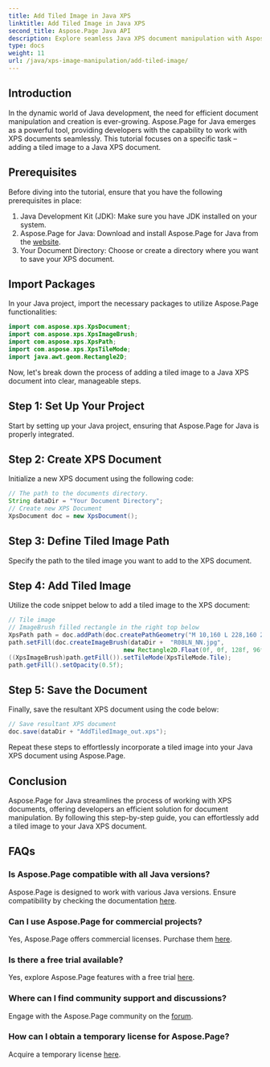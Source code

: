 ```yaml
---
title: Add Tiled Image in Java XPS
linktitle: Add Tiled Image in Java XPS
second_title: Aspose.Page Java API
description: Explore seamless Java XPS document manipulation with Aspose.Page. Learn to add tiled images effortlessly using this step-by-step guide.
type: docs
weight: 11
url: /java/xps-image-manipulation/add-tiled-image/
---
```

## Introduction
In the dynamic world of Java development, the need for efficient document manipulation and creation is ever-growing. Aspose.Page for Java emerges as a powerful tool, providing developers with the capability to work with XPS documents seamlessly. This tutorial focuses on a specific task – adding a tiled image to a Java XPS document.
## Prerequisites
Before diving into the tutorial, ensure that you have the following prerequisites in place:
1. Java Development Kit (JDK): Make sure you have JDK installed on your system.
2. Aspose.Page for Java: Download and install Aspose.Page for Java from the [website](https://releases.aspose.com/page/java/).
3. Your Document Directory: Choose or create a directory where you want to save your XPS document.
## Import Packages
In your Java project, import the necessary packages to utilize Aspose.Page functionalities:
```java
import com.aspose.xps.XpsDocument;
import com.aspose.xps.XpsImageBrush;
import com.aspose.xps.XpsPath;
import com.aspose.xps.XpsTileMode;
import java.awt.geom.Rectangle2D;
```
Now, let's break down the process of adding a tiled image to a Java XPS document into clear, manageable steps.
## Step 1: Set Up Your Project
Start by setting up your Java project, ensuring that Aspose.Page for Java is properly integrated.
## Step 2: Create XPS Document
Initialize a new XPS document using the following code:
```java
// The path to the documents directory.
String dataDir = "Your Document Directory";
// Create new XPS Document
XpsDocument doc = new XpsDocument();
```
## Step 3: Define Tiled Image Path
Specify the path to the tiled image you want to add to the XPS document.
## Step 4: Add Tiled Image
Utilize the code snippet below to add a tiled image to the XPS document:
```java
// Tile image
// ImageBrush filled rectangle in the right top below
XpsPath path = doc.addPath(doc.createPathGeometry("M 10,160 L 228,160 228,305 10,305"));
path.setFill(doc.createImageBrush(dataDir +  "R08LN_NN.jpg",
                                new Rectangle2D.Float(0f, 0f, 128f, 96f), new Rectangle2D.Float(0f, 0f, 64f, 48f)));
((XpsImageBrush)path.getFill()).setTileMode(XpsTileMode.Tile);
path.getFill().setOpacity(0.5f);
```
## Step 5: Save the Document
Finally, save the resultant XPS document using the code below:
```java
// Save resultant XPS document
doc.save(dataDir + "AddTiledImage_out.xps"); 
```
Repeat these steps to effortlessly incorporate a tiled image into your Java XPS document using Aspose.Page.
## Conclusion
Aspose.Page for Java streamlines the process of working with XPS documents, offering developers an efficient solution for document manipulation. By following this step-by-step guide, you can effortlessly add a tiled image to your Java XPS document.

## FAQs
### Is Aspose.Page compatible with all Java versions?
Aspose.Page is designed to work with various Java versions. Ensure compatibility by checking the documentation [here](https://reference.aspose.com/page/java/).
### Can I use Aspose.Page for commercial projects?
Yes, Aspose.Page offers commercial licenses. Purchase them [here](https://purchase.aspose.com/buy).
### Is there a free trial available?
Yes, explore Aspose.Page features with a free trial [here](https://releases.aspose.com/).
### Where can I find community support and discussions?
Engage with the Aspose.Page community on the [forum](https://forum.aspose.com/c/page/39).
### How can I obtain a temporary license for Aspose.Page?
Acquire a temporary license [here](https://purchase.aspose.com/temporary-license/).

